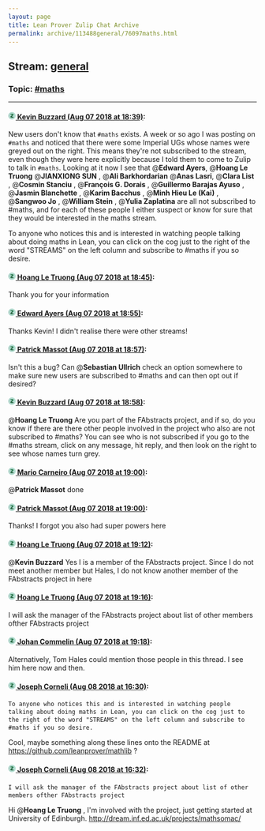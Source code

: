 ```yaml
---
layout: page
title: Lean Prover Zulip Chat Archive 
permalink: archive/113488general/76097maths.html
---
```


## Stream: [general](index.html)
### Topic: [#maths](76097maths.html)

---

#### [![Click to go to Zulip](../../assets/img/zulip2.png) Kevin Buzzard (Aug 07 2018 at 18:39)](https://leanprover.zulipchat.com/#narrow/stream/113488-general/topic/%23maths/near/131055001):
New users don't know that `#maths` exists. A week or so ago I was posting on `#maths` and noticed that there were some Imperial UGs whose names were greyed out on the right. This means they're not subscribed to the stream, even though they were here explicitly because I told them to come to Zulip to talk in `#maths`. Looking at it now I see that @**Edward Ayers**, @**Hoang Le Truong** @**JIANXIONG SUN** , @**Ali Barkhordarian** @**Anas Lasri**, @**Clara List** , @**Cosmin Stanciu** , @**François G. Dorais** , @**Guillermo Barajas Ayuso** , @**Jasmin Blanchette** , @**Karim Bacchus** , @**Minh Hieu Le (Kai)** , @**Sangwoo Jo** , @**William Stein** , @**Yulia Zaplatina** are all not subscribed to #maths, and for each of these people I either suspect or know for sure that they would be interested in the maths stream.

To anyone who notices this and is interested in watching people talking about doing maths in Lean, you can click on the cog just to the right of the word "STREAMS" on the left column and subscribe to #maths if you so desire.

#### [![Click to go to Zulip](../../assets/img/zulip2.png) Hoang Le Truong (Aug 07 2018 at 18:45)](https://leanprover.zulipchat.com/#narrow/stream/113488-general/topic/%23maths/near/131055254):
Thank you for your information

#### [![Click to go to Zulip](../../assets/img/zulip2.png) Edward Ayers (Aug 07 2018 at 18:55)](https://leanprover.zulipchat.com/#narrow/stream/113488-general/topic/%23maths/near/131055683):
Thanks Kevin! I didn't realise there were other streams!

#### [![Click to go to Zulip](../../assets/img/zulip2.png) Patrick Massot (Aug 07 2018 at 18:57)](https://leanprover.zulipchat.com/#narrow/stream/113488-general/topic/%23maths/near/131055791):
Isn't this a bug? Can @**Sebastian Ullrich** check an option somewhere to make sure new users are subscribed to #maths and can then opt out if desired?

#### [![Click to go to Zulip](../../assets/img/zulip2.png) Kevin Buzzard (Aug 07 2018 at 18:58)](https://leanprover.zulipchat.com/#narrow/stream/113488-general/topic/%23maths/near/131055886):
@**Hoang Le Truong** Are you part of the FAbstracts project, and if so, do you know if there are there other people involved in the project who also are not subscribed to #maths? You can see who is not subscribed if you go to the #maths stream, click on any message, hit reply, and then look on the right to see whose names turn grey.

#### [![Click to go to Zulip](../../assets/img/zulip2.png) Mario Carneiro (Aug 07 2018 at 19:00)](https://leanprover.zulipchat.com/#narrow/stream/113488-general/topic/%23maths/near/131055957):
@**Patrick Massot** done

#### [![Click to go to Zulip](../../assets/img/zulip2.png) Patrick Massot (Aug 07 2018 at 19:00)](https://leanprover.zulipchat.com/#narrow/stream/113488-general/topic/%23maths/near/131055982):
Thanks! I forgot you also had super powers here

#### [![Click to go to Zulip](../../assets/img/zulip2.png) Hoang Le Truong (Aug 07 2018 at 19:12)](https://leanprover.zulipchat.com/#narrow/stream/113488-general/topic/%23maths/near/131056614):
@**Kevin Buzzard**  Yes I is a member of the FAbstracts project.  Since I do not meet another member but Hales, I  do not know another member of the FAbstracts project in here

#### [![Click to go to Zulip](../../assets/img/zulip2.png) Hoang Le Truong (Aug 07 2018 at 19:16)](https://leanprover.zulipchat.com/#narrow/stream/113488-general/topic/%23maths/near/131056830):
I will ask the manager of the FAbstracts project about list of other members ofther FAbstracts project

#### [![Click to go to Zulip](../../assets/img/zulip2.png) Johan Commelin (Aug 07 2018 at 19:18)](https://leanprover.zulipchat.com/#narrow/stream/113488-general/topic/%23maths/near/131056927):
Alternatively, Tom Hales could mention those people in this thread. I see him here now and then.

#### [![Click to go to Zulip](../../assets/img/zulip2.png) Joseph Corneli (Aug 08 2018 at 16:30)](https://leanprover.zulipchat.com/#narrow/stream/113488-general/topic/%23maths/near/131112037):
```quote
To anyone who notices this and is interested in watching people talking about doing maths in Lean, you can click on the cog just to the right of the word "STREAMS" on the left column and subscribe to #maths if you so desire.
```
Cool, maybe something along these lines onto the README at https://github.com/leanprover/mathlib ?

#### [![Click to go to Zulip](../../assets/img/zulip2.png) Joseph Corneli (Aug 08 2018 at 16:32)](https://leanprover.zulipchat.com/#narrow/stream/113488-general/topic/%23maths/near/131112119):
```quote
I will ask the manager of the FAbstracts project about list of other members ofther FAbstracts project
```
Hi @**Hoang Le Truong** , I'm involved with the project, just getting started at University of Edinburgh. http://dream.inf.ed.ac.uk/projects/mathsomac/

